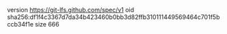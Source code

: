 version https://git-lfs.github.com/spec/v1
oid sha256:df1f4c3367d7da34b423460b0bb3d82ffb310111449569464c701f5bccb34f1e
size 666
